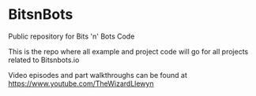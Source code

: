 # BitsnBots
Public repository for Bits 'n' Bots Code

This is the repo where all example and project code will go for all projects related to Bitsnbots.io

Video episodes and part walkthroughs can be found at https://www.youtube.com/TheWizardLlewyn
